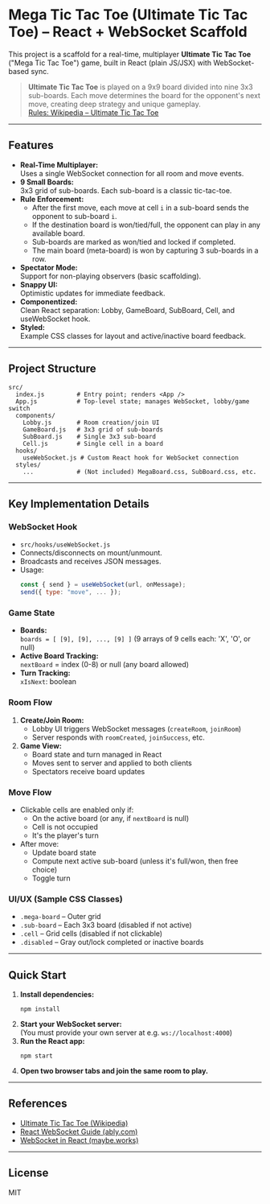 # Mega Tic Tac Toe (Ultimate Tic Tac Toe) – React + WebSocket Scaffold

This project is a scaffold for a real-time, multiplayer **Ultimate Tic Tac Toe** ("Mega Tic Tac Toe") game, built in React (plain JS/JSX) with WebSocket-based sync.

> **Ultimate Tic Tac Toe** is played on a 9x9 board divided into nine 3x3 sub-boards. Each move determines the board for the opponent's next move, creating deep strategy and unique gameplay.  
> [Rules: Wikipedia – Ultimate Tic Tac Toe](https://en.wikipedia.org/wiki/Ultimate_tic-tac-toe)

---

## Features

- **Real-Time Multiplayer:**  
  Uses a single WebSocket connection for all room and move events.
- **9 Small Boards:**  
  3x3 grid of sub-boards. Each sub-board is a classic tic-tac-toe.
- **Rule Enforcement:**  
  - After the first move, each move at cell `i` in a sub-board sends the opponent to sub-board `i`.
  - If the destination board is won/tied/full, the opponent can play in any available board.
  - Sub-boards are marked as won/tied and locked if completed.
  - The main board (meta-board) is won by capturing 3 sub-boards in a row.
- **Spectator Mode:**  
  Support for non-playing observers (basic scaffolding).
- **Snappy UI:**  
  Optimistic updates for immediate feedback.
- **Componentized:**  
  Clean React separation: Lobby, GameBoard, SubBoard, Cell, and useWebSocket hook.
- **Styled:**  
  Example CSS classes for layout and active/inactive board feedback.

---

## Project Structure

```
src/
  index.js         # Entry point; renders <App />
  App.js           # Top-level state; manages WebSocket, lobby/game switch
  components/
    Lobby.js       # Room creation/join UI
    GameBoard.js   # 3x3 grid of sub-boards
    SubBoard.js    # Single 3x3 sub-board
    Cell.js        # Single cell in a board
  hooks/
    useWebSocket.js # Custom React hook for WebSocket connection
  styles/
    ...            # (Not included) MegaBoard.css, SubBoard.css, etc.
```

---

## Key Implementation Details

### WebSocket Hook

- `src/hooks/useWebSocket.js`
- Connects/disconnects on mount/unmount.
- Broadcasts and receives JSON messages.
- Usage:  
  ```js
  const { send } = useWebSocket(url, onMessage);
  send({ type: "move", ... });
  ```

### Game State

- **Boards:**  
  `boards = [ [9], [9], ..., [9] ]` (9 arrays of 9 cells each: 'X', 'O', or null)
- **Active Board Tracking:**  
  `nextBoard` = index (0-8) or null (any board allowed)
- **Turn Tracking:**  
  `xIsNext`: boolean

### Room Flow

1. **Create/Join Room:**  
   - Lobby UI triggers WebSocket messages (`createRoom`, `joinRoom`)
   - Server responds with `roomCreated`, `joinSuccess`, etc.
2. **Game View:**  
   - Board state and turn managed in React
   - Moves sent to server and applied to both clients
   - Spectators receive board updates

### Move Flow

- Clickable cells are enabled only if:
  - On the active board (or any, if `nextBoard` is null)
  - Cell is not occupied
  - It's the player's turn
- After move:
  - Update board state
  - Compute next active sub-board (unless it's full/won, then free choice)
  - Toggle turn

### UI/UX (Sample CSS Classes)

- `.mega-board` – Outer grid
- `.sub-board` – Each 3x3 board (disabled if not active)
- `.cell` – Grid cells (disabled if not clickable)
- `.disabled` – Gray out/lock completed or inactive boards

---

## Quick Start

1. **Install dependencies:**
   ```
   npm install
   ```
2. **Start your WebSocket server:**  
   (You must provide your own server at e.g. `ws://localhost:4000`)
3. **Run the React app:**
   ```
   npm start
   ```
4. **Open two browser tabs and join the same room to play.**

---

## References

- [Ultimate Tic Tac Toe (Wikipedia)](https://en.wikipedia.org/wiki/Ultimate_tic-tac-toe)
- [React WebSocket Guide (ably.com)](https://ably.com/blog/websockets-react-tutorial)
- [WebSocket in React (maybe.works)](https://maybe.works/blogs/react-websocket)

---

## License

MIT
